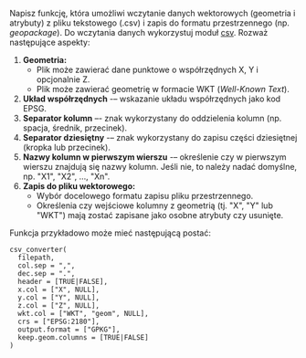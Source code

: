 Napisz funkcję, która umożliwi wczytanie danych wektorowych (geometria i atrybuty) z pliku
tekstowego (.csv) i zapis do formatu przestrzennego (np. *geopackage*). Do wczytania danych
wykorzystuj moduł [csv](https://docs.python.org/3/library/csv.html). Rozważ następujące aspekty:

1. **Geometria:**
    - Plik może zawierać dane punktowe o współrzędnych X, Y i opcjonalnie Z.
    - Plik może zawierać geometrię w formacie WKT (*Well-Known Text*).
3. **Układ współrzędnych** -– wskazanie układu współrzędnych jako kod EPSG.
3. **Separator kolumn** –- znak wykorzystany do oddzielenia kolumn (np. spacja, średnik, przecinek).
4. **Separator dziesiętny** -– znak wykorzystany do zapisu części dziesiętnej (kropka lub przecinek).
5. **Nazwy kolumn w pierwszym wierszu** -– określenie czy w pierwszym wierszu znajdują się nazwy
   kolumn. Jeśli nie, to należy nadać domyślne, np. "X1", "X2", …, "Xn".
7. **Zapis do pliku wektorowego:**
    - Wybór docelowego formatu zapisu pliku przestrzennego.
    - Określenia czy wejściowe kolumny z geometrią (tj. "X", "Y" lub "WKT") mają zostać zapisane
      jako osobne atrybuty czy usunięte.

Funkcja przykładowo może mieć następującą postać:

```
csv_converter(
  filepath,
  col.sep = ",",
  dec.sep = ".", 
  header = [TRUE|FALSE],
  x.col = ["X", NULL],
  y.col = ["Y", NULL],
  z.col = ["Z", NULL],
  wkt.col = ["WKT", "geom", NULL],
  crs = ["EPSG:2180"],
  output.format = ["GPKG"],
  keep.geom.columns = [TRUE|FALSE]
)
```
